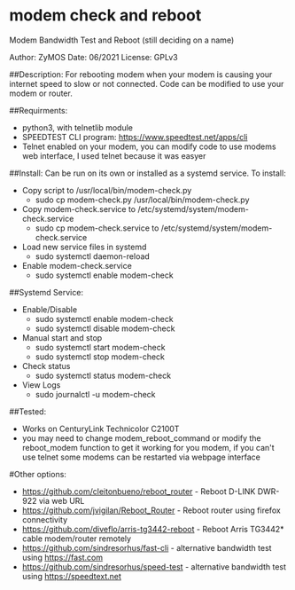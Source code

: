 # modem check and reboot

Modem Bandwidth Test and Reboot (still deciding on a name)

Author: ZyMOS
Date: 06/2021
License: GPLv3

##Description:
For rebooting modem when your modem is causing your internet speed to slow or not connected.  Code can be modified to use your modem or router.

##Requirments:
* python3, with telnetlib module
* SPEEDTEST CLI program: https://www.speedtest.net/apps/cli
* Telnet enabled on your modem, you can modify code to use modems web interface, I used telnet because it was easyer 

##Install:
Can be run on its own or installed as a systemd service.
To install:
* Copy script to /usr/local/bin/modem-check.py
    *   sudo cp modem-check.py /usr/local/bin/modem-check.py
* Copy modem-check.service to /etc/systemd/system/modem-check.service
    *   sudo cp modem-check.service to /etc/systemd/system/modem-check.service
* Load new service files in systemd
    *   sudo systemctl daemon-reload
* Enable modem-check.service
    *   sudo systemctl enable modem-check


##Systemd Service:
* Enable/Disable
    *   sudo systemctl enable modem-check
    *   sudo systemctl disable modem-check
* Manual start and stop
    * sudo systemctl start modem-check
    * sudo systemctl stop modem-check
* Check status
    *   sudo systemctl status modem-check
* View Logs
    *   sudo journalctl -u modem-check


##Tested:
* Works on CenturyLink Technicolor C2100T
* you may need to change modem_reboot_command or modify the reboot_modem function to get it working for you modem, if you can't use telnet some modems can be restarted via webpage interface 

#Other options:
* https://github.com/cleitonbueno/reboot_router - Reboot D-LINK DWR-922 via web URL
* https://github.com/jvigilan/Reboot_Router -  Reboot router using firefox connectivity
* https://github.com/diveflo/arris-tg3442-reboot - Reboot Arris TG3442* cable modem/router remotely
* https://github.com/sindresorhus/fast-cli - alternative bandwidth test using https://fast.com
* https://github.com/sindresorhus/speed-test - alternative bandwidth test using https://speedtext.net
